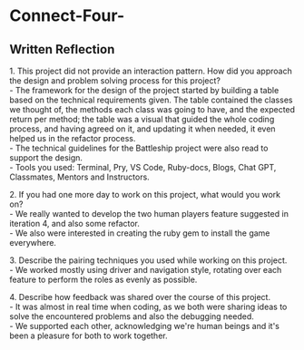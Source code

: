 # Connect-Four-

## Written Reflection
</p>1. This project did not provide an interaction pattern. How did you approach the design and problem solving process for this project? </br>
- The framework for the design of the project started by building a table based on the technical requirements given. The table contained the classes we thought of, the methods each class was going to have, and the expected return per method; the table was a visual that guided the whole coding process, and having agreed on it, and updating it when needed, it even helped us in the refactor process.</br>
- The technical guidelines for the Battleship project were also read to support the design.</br>
- Tools you used: Terminal, Pry, VS Code, Ruby-docs, Blogs, Chat GPT, Classmates, Mentors and Instructors.</p>
</p>2. If you had one more day to work on this project, what would you work on?</br>
- We really wanted to develop the two human players feature suggested in iteration 4, and also some refactor.</br>
- We also were interested in creating the ruby gem to install the game everywhere.</p>
</p>3. Describe the pairing techniques you used while working on this project.</br>
- We worked mostly using driver and navigation style, rotating over each feature to perform the roles as evenly as possible.</p>
</p>4. Describe how feedback was shared over the course of this project.</br>
- It was almost in real time when coding, as we both were sharing ideas to solve the encountered problems and also the debugging needed.</br>
- We supported each other, acknowledging we're human beings and it's been a pleasure for both to work together.</p>
